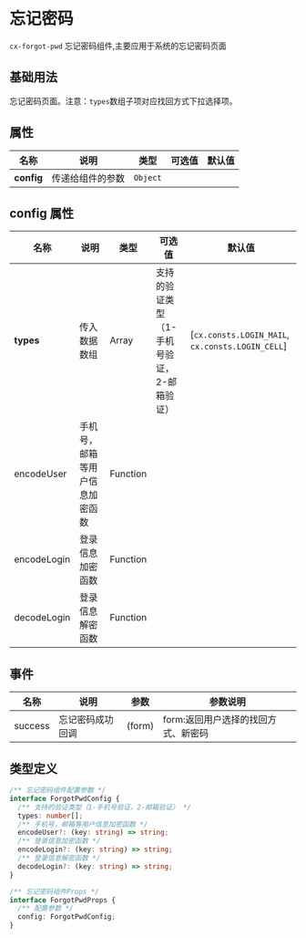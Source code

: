 # 忘记密码

`cx-forgot-pwd` 忘记密码组件,主要应用于系统的忘记密码页面

## 基础用法

忘记密码页面。注意：`types`数组子项对应找回方式下拉选择项。

## 属性

| 名称 | 说明 | 类型 | 可选值 | 默认值 |
| ---- | ---- | --- | ----- | ----- |
| **config** | 传递给组件的参数 | `Object` |||

## config 属性

| 名称 | 说明 | 类型 | 可选值 | 默认值 |
| ---- | ---- | --- | ----- | ----- |
| **types** | 传入数据数组 | Array | 支持的验证类型（1-手机号验证，2-邮箱验证）| [`cx.consts.LOGIN_MAIL`, `cx.consts.LOGIN_CELL`] |
| encodeUser | 手机号，邮箱等用户信息加密函数 | Function |||
| encodeLogin | 登录信息加密函数 | Function |||
| decodeLogin | 登录信息解密函数 | Function |||

## 事件

| 名称 | 说明 | 参数 | 参数说明 |
| ---- | ---- | ---- | ----- |
| success | 忘记密码成功回调 | (form) | form:返回用户选择的找回方式、新密码 |

## 类型定义

```ts
/** 忘记密码组件配置参数 */
interface ForgotPwdConfig {
  /** 支持的验证类型（1-手机号验证，2-邮箱验证） */
  types: number[];
  /** 手机号，邮箱等用户信息加密函数 */
  encodeUser?: (key: string) => string;
  /** 登录信息加密函数 */
  encodeLogin?: (key: string) => string;
  /** 登录信息解密函数 */
  decodeLogin?: (key: string) => string;
}

/** 忘记密码组件Props */
interface ForgotPwdProps {
  /** 配置参数 */
  config: ForgotPwdConfig;
} 
```